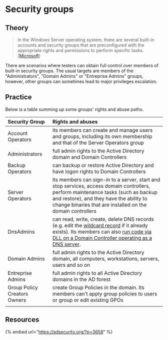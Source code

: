 # Security groups

## Theory

> In the Windows Server operating system, there are several built-in accounts and security groups that are preconfigured with the appropriate rights and permissions to perform specific tasks. \([Microsoft](https://docs.microsoft.com/en-us/previous-versions/windows/it-pro/windows-server-2012-R2-and-2012/dn579255%28v=ws.11%29?redirectedfrom=MSDN)\)

There are scenarios where testers can obtain full control over members of built-in security groups. The usual targets are members of the "Administrators", "Domain Admins" or "Entreprise Admins" groups, however, other groups can sometimes lead to major privileges escalation.

## Practice

Below is a table summing up some groups' rights and abuse paths.

| Security Group | Rights and abuses |
| :--- | :--- |
| Account Operators | its members can create and manage users and groups, including its own membership and that of the Server Operators group |
| Administrators | full admin rights to the Active Directory domain and Domain Controllers |
| Backup Operators | can backup or restore Active Directory and have logon rights to Domain Controllers |
| Server Operators | its members can sign-in to a server, start and stop services, access domain controllers, perform maintenance tasks \(such as backup and restore\), and they have the ability to change binaries that are installed on the domain controllers |
| DnsAdmins | can read, write, create, delete DNS records \(e.g. edit the [wildcard record](coerced-authentications/adidns-spoofing.md#manual-record-manipulation) if it already exists\). Its members can also [run code via DLL on a Domain Controller operating as a DNS server](https://medium.com/@esnesenon/feature-not-bug-dnsadmin-to-dc-compromise-in-one-line-a0f779b8dc83). |
| Domain Admins | full admin rights to the Active Directory domain, all computers, workstations, servers, users and so on |
| Entreprise Admins | full admin rights to all Active Directory domains in the AD forest |
| Group Policy Creators Owners | create Group Policies in the domain. Its members can't apply group policies to users or group or edit existing GPOs |
|  |  |

## Resources

{% embed url="https://adsecurity.org/?p=3658" %}

